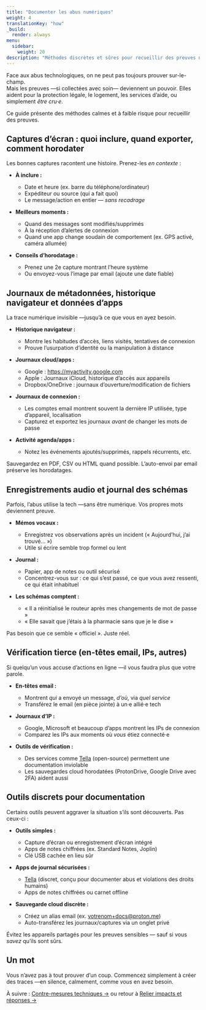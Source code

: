 ```yaml
---
title: "Documenter les abus numériques"
weight: 4
translationKey: "how"
_build:
  render: always
menu:
  sidebar:
    weight: 20
description: "Méthodes discrètes et sûres pour recueillir des preuves numériques à votre rythme."
---
```


Face aux abus technologiques, on ne peut pas toujours prouver sur-le-champ.  
Mais les preuves —si collectées avec soin— deviennent un pouvoir. Elles aident pour la protection légale, le logement, les services d’aide, ou simplement *être cru·e*.

Ce guide présente des méthodes calmes et à faible risque pour recueillir des preuves.

## Captures d’écran : quoi inclure, quand exporter, comment horodater

Les bonnes captures racontent une histoire. Prenez-les *en contexte* :

- **À inclure :**
  - Date et heure (ex. barre du téléphone/ordinateur)
  - Expéditeur ou source (qui a fait quoi)
  - Le message/action en entier — *sans recadrage*

- **Meilleurs moments :**
  - Quand des messages sont modifiés/supprimés
  - À la réception d’alertes de connexion
  - Quand une app change soudain de comportement (ex. GPS activé, caméra allumée)

- **Conseils d’horodatage :**
  - Prenez une 2e capture montrant l’heure système
  - Ou envoyez-vous l’image par email (ajoute une date fiable)

## Journaux de métadonnées, historique navigateur et données d’apps

La trace numérique invisible —jusqu’à ce que vous en ayez besoin.

- **Historique navigateur :**
  - Montre les habitudes d’accès, liens visités, tentatives de connexion
  - Prouve l’usurpation d’identité ou la manipulation à distance

- **Journaux cloud/apps :**
  - Google : https://myactivity.google.com  
  - Apple : Journaux iCloud, historique d’accès aux appareils  
  - Dropbox/OneDrive : journaux d’ouverture/modification de fichiers

- **Journaux de connexion :**
  - Les comptes email montrent souvent la dernière IP utilisée, type d’appareil, localisation
  - Capturez et exportez les journaux *avant* de changer les mots de passe

- **Activité agenda/apps :**
  - Notez les événements ajoutés/supprimés, rappels récurrents, etc.

Sauvegardez en PDF, CSV ou HTML quand possible. L’auto-envoi par email préserve les horodatages.

## Enregistrements audio et journal des schémas

Parfois, l’abus utilise la tech —sans être numérique. Vos propres mots deviennent preuve.

- **Mémos vocaux :**
  - Enregistrez vos observations après un incident (« Aujourd’hui, j’ai trouvé… »)
  - Utile si écrire semble trop formel ou lent

- **Journal :**
  - Papier, app de notes ou outil sécurisé  
  - Concentrez-vous sur : ce qui s’est passé, ce que vous avez ressenti, ce qui était inhabituel

- **Les schémas comptent :**
  - « Il a réinitialisé le routeur après mes changements de mot de passe »  
  - « Elle savait que j’étais à la pharmacie sans que je le dise »

Pas besoin que ce semble « officiel ». Juste réel.

## Vérification tierce (en-têtes email, IPs, autres)

Si quelqu’un vous accuse d’actions en ligne —il vous faudra plus que votre parole.

- **En-têtes email :**
  - Montrent *qui* a envoyé un message, *d’où*, via *quel service*
  - Transférez le email (en pièce jointe) à un·e allié·e tech

- **Journaux d’IP :**
  - Google, Microsoft et beaucoup d’apps montrent les IPs de connexion
  - Comparez les IPs aux moments où *vous* étiez connecté·e

- **Outils de vérification :**
  - Des services comme [Tella](https://tella-app.org/) (open-source) permettent une documentation inviolable
  - Les sauvegardes cloud horodatées (ProtonDrive, Google Drive avec 2FA) aident aussi

## Outils discrets pour documentation

Certains outils peuvent aggraver la situation s’ils sont découverts. Pas ceux-ci :

- **Outils simples :**
  - Capture d’écran ou enregistrement d’écran intégré
  - Apps de notes chiffrées (ex. Standard Notes, Joplin)
  - Clé USB cachée en lieu sûr

- **Apps de journal sécurisées :**
  - [Tella](https://tella-app.org/) (discret, conçu pour documenter abus et violations des droits humains)
  - Apps de notes chiffrées ou carnet offline

- **Sauvegarde cloud discrète :**
  - Créez un alias email (ex. votrenom+docs@proton.me)
  - Auto-transférez les journaux/captures via un onglet privé

Évitez les appareils partagés pour les preuves sensibles — sauf si vous *savez* qu’ils sont sûrs.

## Un mot

Vous n’avez pas à tout prouver d’un coup. Commencez simplement à créer des traces —en silence, calmement, comme *vous* en avez besoin.  

À suivre : [Contre-mesures techniques →](/docs/take-back-power/counter) ou retour à [Relier impacts et réponses →](/docs/take-back-power/mapping)
